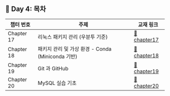## 📘 Day 4: 목차

| 챕터 번호 | 주제 | 교재 링크                            |
|-----------|------|--------------------------------------|
| Chapter 17 |  리눅스 패키지 관리 (우분투 기준)   | [📄 chapter17](chapter17/17.md) |
| Chapter 18 |  패키지 관리 및 가상 환경 - Conda (Miniconda 기반)   | [📄 chapter18](chapter18/18.md) |
| Chapter 19 |  Git 과 GitHub   | [📄 chapter19](chapter19/19.md) |
| Chapter 20 |  MySQL 실습 기초   | [📄 chapter20](chapter20/20.md) |
